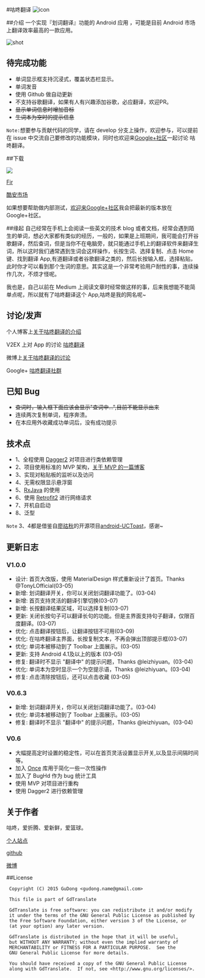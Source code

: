 #咕咚翻译
![icon](/app/src/main/res/mipmap-xxxhdpi/ic_launcher.png "")

##介绍
一个实现『划词翻译』功能的 Android 应用 ，可能是目前 Android 市场上翻译效率最高的一款应用。

![shot](http://7xr9gx.com1.z0.glb.clouddn.com/gd.gif)

## 待完成功能
* 单词显示框支持沉浸式，覆盖状态栏显示。
* 单词发音
* 使用 Github 做自动更新
* 不支持谷歌翻译，如果有人有兴趣添加谷歌，必应翻译，欢迎PR。
* ~~显示单词信息时增加音标~~
* ~~生词本为空时的提示信息~~

`Note:`想要参与贡献代码的同学，请在 develop 分支上操作，欢迎参与，可以提前在 issue 中交流自己要修改的功能模块，同时也欢迎来[Google+社区](https://plus.google.com/u/1/communities/111919086388322816251)一起讨论 咕咚翻译。

##下载

<a href="https://play.google.com/store/apps/details?id=name.gudong.translate" target="_blank" alt="Google Paly"><img src="http://7xr9gx.com1.z0.glb.clouddn.com/icon_google_play_brand.png"/></a>

[Fir](http://fir.im/gdTranslater)

[酷安市场](http://www.coolapk.com/apk/name.gudong.translate)

如果想要帮助做内部测试，[欢迎来Google+社区](https://plus.google.com/u/1/communities/111919086388322816251)我会把最新的版本放在 Google+社区。

##缘起
自己经常在手机上会阅读一些英文的技术 blog 或者文档，经常会遇到陌生的单词，想必大家都有类似的经历，一般的，如果是上班期间，我可能会打开谷歌翻译，然后查词，但是当你不在电脑旁，就只能通过手机上的翻译软件来翻译生词，所以这时我们通常遇到生词会这样操作，长按生词、选择复制、点击 Home 键、找到翻译 App,有道翻译或者谷歌翻译之类的，然后长按输入框，选择粘贴，此时你才可以看到那个生词的意思。其实这是一个非常考验用户耐性的事，连续操作几次，不烦才怪呢。

我也是，自己以前在 Medium 上阅读文章时经常做这样的事，后来我想能不能简单点呢，所以就有了咕咚翻译这个 App,咕咚是我的网名呢~

## 讨论/发声

个人博客上[关于咕咚翻译的介绍](http://gudong.name/product/2016/02/26/gudong_translate.html)

V2EX 上对 App 的讨论 [咕咚翻译](https://www.v2ex.com/t/259288#reply69)

微博上[关于咕咚翻译的讨论](http://weibo.com/1874136301/Dkrpm8sWn?type=comment#_rnd1456976705834)

Google+ [咕咚翻译社群](https://plus.google.com/u/1/communities/111919086388322816251)

## 已知 Bug 
* ~~查词时，输入框下面应该会显示"查词中...",目前不能显示出来~~
* 连续两次复制单词，程序奔溃。
* 在本应用外收藏成功单词后，没有成功提示

## 技术点

* 1、全程使用 [Dagger2](https://github.com/google/dagger) 对项目进行类依赖管理
* 2、项目使用标准的 MVP 架构，[关于 MVP 的一篇博客](http://gudong.name/advanced/2015/11/23/gank_mvp_introduce.html)
* 3、实现对粘贴板的监听以及访问
* 4、无需权限显示悬浮窗
* 5、[RxJava](https://github.com/ReactiveX/RxJava) 的使用
* 6、使用 [Retrofit2](https://github.com/square/retrofit) 进行网络请求
* 7、开机自启动
* 8、泛型

`Note` 3、4都是借鉴自[廖祜秋](https://github.com/liaohuqiu/)的开源项目[android-UCToast](https://github.com/liaohuqiu/android-UCToast)，感谢~

## 更新日志

### V1.0.0

* 设计: 首页大改版，使用 MaterialDesign 样式重新设计了首页。Thanks @TonyLOfficial(03-05)
* 新增: 划词翻译开关，你可以关闭划词翻译功能了。(03-04)
* 新增: 首页支持灵活的翻译引擎切换(03-07)
* 新增: 长按翻译结果区域，可以选择复制(03-07)
* 更新: 关闭长按句子可以翻译长句的功能。但是主界面支持句子翻译，仅限百度翻译。(03-07)
* 优化: 点击翻译按钮后，让翻译按钮不可用(03-09)
* 优化: 在咕咚翻译主界面，长按复制文本，不再会弹出顶部提示框(03-07)
* 优化: 单词本被移动到了 Toolbar 上面展示。(03-05)
* 更新: 支持 Android 4.1及以上的版本 (03-05)
* 修复: 翻译时不显示 "翻译中" 的提示问题，Thanks @leizhiyuan。(03-04)
* 优化: 单词本为空时显示一个为空提示语，Thanks @leizhiyuan。(03-04)
* 修复: 点击清除按钮后，还可以点击收藏 (03-05)

### V0.6.3

* 新增: 划词翻译开关，你可以关闭划词翻译功能了。(03-04)
* 优化: 单词本被移动到了 Toolbar 上面展示。(03-05)
* 修复: 翻译时不显示 "翻译中" 的提示问题，Thanks @leizhiyuan。(03-04)

### V0.6

* 大幅提高定时设置的稳定性，可以在首页灵活设置显示开关,以及显示间隔时间等。
* 加入 [Once](https://github.com/jonfinerty/Once) 库用于简化一些一次性操作
* 加入了 BugHd 作为 bug 统计工具
* 使用 MVP 对项目进行重构
* 使用 Dagger2 进行依赖管理

## 关于作者

咕咚，爱折腾、爱新鲜，爱篮球。

[个人站点](http://gudong.name/)

[github](https://github.com/maoruibin)

[微博](http://weibo.com/u/1874136301)

##License
 
     Copyright (C) 2015 GuDong <gudong.name@gmail.com>
   
     This file is part of GdTranslate
   
     GdTranslate is free software: you can redistribute it and/or modify
     it under the terms of the GNU General Public License as published by
     the Free Software Foundation, either version 3 of the License, or
     (at your option) any later version.
   
     GdTranslate is distributed in the hope that it will be useful,
     but WITHOUT ANY WARRANTY; without even the implied warranty of
     MERCHANTABILITY or FITNESS FOR A PARTICULAR PURPOSE.  See the
     GNU General Public License for more details.
   
     You should have received a copy of the GNU General Public License
     along with GdTranslate.  If not, see <http://www.gnu.org/licenses/>.


